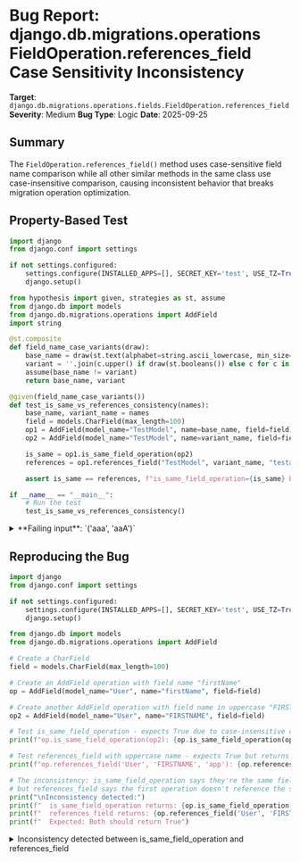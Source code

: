 # Bug Report: django.db.migrations.operations FieldOperation.references_field Case Sensitivity Inconsistency

**Target**: `django.db.migrations.operations.fields.FieldOperation.references_field`
**Severity**: Medium
**Bug Type**: Logic
**Date**: 2025-09-25

## Summary

The `FieldOperation.references_field()` method uses case-sensitive field name comparison while all other similar methods in the same class use case-insensitive comparison, causing inconsistent behavior that breaks migration operation optimization.

## Property-Based Test

```python
import django
from django.conf import settings

if not settings.configured:
    settings.configure(INSTALLED_APPS=[], SECRET_KEY='test', USE_TZ=True)
    django.setup()

from hypothesis import given, strategies as st, assume
from django.db import models
from django.db.migrations.operations import AddField
import string

@st.composite
def field_name_case_variants(draw):
    base_name = draw(st.text(alphabet=string.ascii_lowercase, min_size=3, max_size=10))
    variant = ''.join(c.upper() if draw(st.booleans()) else c for c in base_name)
    assume(base_name != variant)
    return base_name, variant

@given(field_name_case_variants())
def test_is_same_vs_references_consistency(names):
    base_name, variant_name = names
    field = models.CharField(max_length=100)
    op1 = AddField(model_name="TestModel", name=base_name, field=field)
    op2 = AddField(model_name="TestModel", name=variant_name, field=field)

    is_same = op1.is_same_field_operation(op2)
    references = op1.references_field("TestModel", variant_name, "testapp")

    assert is_same == references, f"is_same_field_operation={is_same} but references_field={references} for base_name='{base_name}', variant_name='{variant_name}'"

if __name__ == "__main__":
    # Run the test
    test_is_same_vs_references_consistency()
```

<details>

<summary>
**Failing input**: `('aaa', 'aaA')`
</summary>
```
Traceback (most recent call last):
  File "/home/npc/pbt/agentic-pbt/worker_/34/hypo.py", line 34, in <module>
    test_is_same_vs_references_consistency()
    ~~~~~~~~~~~~~~~~~~~~~~~~~~~~~~~~~~~~~~^^
  File "/home/npc/pbt/agentic-pbt/worker_/34/hypo.py", line 21, in test_is_same_vs_references_consistency
    def test_is_same_vs_references_consistency(names):
                   ^^^
  File "/home/npc/miniconda/lib/python3.13/site-packages/hypothesis/core.py", line 2124, in wrapped_test
    raise the_error_hypothesis_found
  File "/home/npc/pbt/agentic-pbt/worker_/34/hypo.py", line 30, in test_is_same_vs_references_consistency
    assert is_same == references, f"is_same_field_operation={is_same} but references_field={references} for base_name='{base_name}', variant_name='{variant_name}'"
           ^^^^^^^^^^^^^^^^^^^^^
AssertionError: is_same_field_operation=True but references_field=False for base_name='aaa', variant_name='aaA'
Falsifying example: test_is_same_vs_references_consistency(
    names=('aaa', 'aaA'),  # or any other generated value
)
```
</details>

## Reproducing the Bug

```python
import django
from django.conf import settings

if not settings.configured:
    settings.configure(INSTALLED_APPS=[], SECRET_KEY='test', USE_TZ=True)
    django.setup()

from django.db import models
from django.db.migrations.operations import AddField

# Create a CharField
field = models.CharField(max_length=100)

# Create an AddField operation with field name "firstName"
op = AddField(model_name="User", name="firstName", field=field)

# Create another AddField operation with field name in uppercase "FIRSTNAME"
op2 = AddField(model_name="User", name="FIRSTNAME", field=field)

# Test is_same_field_operation - expects True due to case-insensitive comparison
print(f"op.is_same_field_operation(op2): {op.is_same_field_operation(op2)}")

# Test references_field with uppercase name - expects True but returns False
print(f"op.references_field('User', 'FIRSTNAME', 'app'): {op.references_field('User', 'FIRSTNAME', 'app')}")

# The inconsistency: is_same_field_operation says they're the same field,
# but references_field says the first operation doesn't reference the second
print("\nInconsistency detected:")
print(f"  is_same_field_operation returns: {op.is_same_field_operation(op2)}")
print(f"  references_field returns: {op.references_field('User', 'FIRSTNAME', 'app')}")
print(f"  Expected: Both should return True")
```

<details>

<summary>
Inconsistency detected between is_same_field_operation and references_field
</summary>
```
op.is_same_field_operation(op2): True
op.references_field('User', 'FIRSTNAME', 'app'): False

Inconsistency detected:
  is_same_field_operation returns: True
  references_field returns: False
  Expected: Both should return True
```
</details>

## Why This Is A Bug

Django's migration system consistently treats field names as case-insensitive identifiers throughout the framework. The `FieldOperation` class itself demonstrates this pattern:

1. **Cached properties for lowercase names** (lines 19-20): The class maintains `name_lower` property specifically for case-insensitive comparisons
2. **is_same_field_operation()** (line 28): Uses `self.name_lower == operation.name_lower` for case-insensitive comparison
3. **references_model()** (line 32): Uses `name.lower() == self.model_name_lower` for case-insensitive comparison
4. **RenameField.references_field()** (line 344): Overrides parent to use `name.lower() == self.old_name_lower`

However, `FieldOperation.references_field()` at line 49 breaks this pattern with `if name == self.name:` - a case-sensitive comparison. This inconsistency violates the established contract and can cause migration optimizations to fail when dealing with field names that differ only in case. The fact that `RenameField` had to override this method to fix the case sensitivity issue indicates this is a known problem that was only partially addressed.

## Relevant Context

The Django migration system is designed to be database-agnostic and handle various database backends that may have different case sensitivity rules. Many databases treat identifiers as case-insensitive (e.g., MySQL, PostgreSQL with unquoted identifiers), so Django's migration system adopts case-insensitive comparisons as the standard approach.

This bug can manifest when:
- Working with legacy databases where field naming conventions have changed over time
- Integrating Django with external systems that use different casing conventions
- Performing migration squashing or optimization where field operations need to be correctly identified

The bug is located in the Django source at:
`django/db/migrations/operations/fields.py`, line 49

Django documentation on migrations: https://docs.djangoproject.com/en/stable/topics/migrations/

## Proposed Fix

```diff
--- a/django/db/migrations/operations/fields.py
+++ b/django/db/migrations/operations/fields.py
@@ -46,7 +46,7 @@ class FieldOperation(Operation):
         model_name_lower = model_name.lower()
         # Check if this operation locally references the field.
         if model_name_lower == self.model_name_lower:
-            if name == self.name:
+            if name.lower() == self.name_lower:
                 return True
             elif (
                 self.field
```